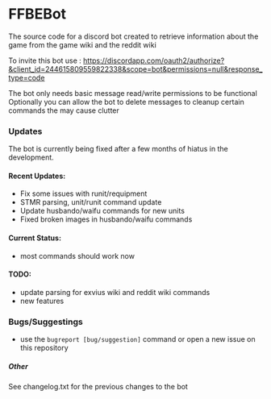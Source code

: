 # FFBEBot

The source code for a discord bot created to retrieve information about the game from the game wiki and the reddit wiki


To invite this bot use : https://discordapp.com/oauth2/authorize?&client_id=244615809559822338&scope=bot&permissions=null&response_type=code

The bot only needs basic message read/write permissions to be functional
Optionally you can allow the bot to delete messages to cleanup certain commands the may cause clutter

### Updates

The bot is currently being fixed after a few months of hiatus in the development.

#### Recent Updates:

- Fix some issues with runit/requipment
- STMR parsing, unit/runit command update
- Update husbando/waifu commands for new units
- Fixed broken images in husbando/waifu commands

#### Current Status:

- most commands should work now

#### TODO:

- update parsing for exvius wiki and reddit wiki commands
- new features

### Bugs/Suggestings

- use the `bugreport [bug/suggestion]` command or open a new issue on this repository

##### Other

See changelog.txt for the previous changes to the bot
